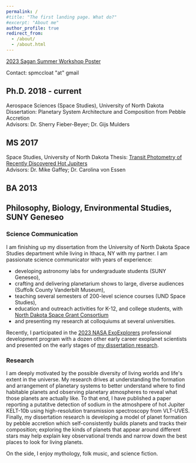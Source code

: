 ```yaml
---
permalink: /
#title: "The first landing page. What do?"
#excerpt: "About me"
author_profile: true
redirect_from: 
  - /about/
  - /about.html
---
```


[2023 Sagan Summer Workshop Poster](https://github.com/spmccloat/spmccloat.github.io/blob/master/files/McCloat-SSW2023-Poster-vF.pdf)

Contact: spmccloat "at" gmail

## Ph.D. 2018 - current
Aerospace Sciences (Space Studies), University of North Dakota
Dissertation: Planetary System Architecture and Composition from Pebble Accretion<br>
Advisors: Dr. Sherry Fieber-Beyer; Dr. Gijs Mulders<br>

## MS 2017
Space Studies, University of North Dakota
Thesis: [Transit Photometry of Recently Discovered Hot Jupiters](https://github.com/spmccloat/spmccloat.github.io/blob/master/files/McCloat_MS-Thesis.pdf) <br>
Advisors: Dr. Mike Gaffey; Dr. Carolina von Essen

## BA 2013
## Philosophy, Biology, Environmental Studies, SUNY Geneseo

### Science Communication
I am finishing up my dissertation from the University of North Dakota Space Studies department while living in Ithaca, NY with my partner. I am passionate science communicator with years of experience:     
- developing astronomy labs for undergraduate students (SUNY Geneseo),  
- crafting and delivering planetarium shows to large, diverse audiences (Suffolk County Vanderbilt Museum),  
- teaching several semesters of 200-level science courses (UND Space Studies),  
- education and outreach activities for K-12, and college students, with [North Dakota Space Grant Consortium](https://ndspacegrant.und.edu/) 
- and presenting my research at colloquiums at several universities.  

Recently, I participated in the [2023 NASA ExoExplorers](https://exoplanets.nasa.gov/exep/exopag/exoexplorers/exoexplorers-welcome/) professional development program with a dozen other early career exoplanet scientists and presented on the early stages of [my dissertation research](https://youtu.be/4SWC7NGWaW0). 

### Research
I am deeply motivated by the possible diversity of living worlds and life's extent in the universe. My research drives at understanding the formation and arrangement of planetary systems to better understand where to find habitable planets and observing planetary atmospheres to reveal what those planets are actually like. To that end, I have published a paper reporting a putatitve detection of sodium in the atmoshpere of hot Jupiter KELT-10b using high-resolution transmission spectroscopy from VLT-UVES. Finally, my dissertation research is developing a model of planet formation by pebble accretion which self-consistently builds planets and tracks their composition; exploring the kinds of planets that appear around different stars may help explain key observational trends and narrow down the best places to look for living planets.

 On the side, I enjoy mythology, folk music, and science fiction.